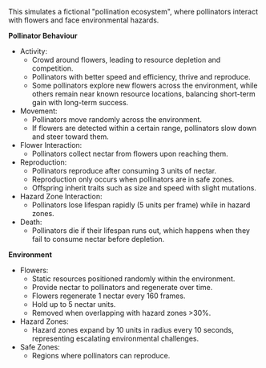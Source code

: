 This simulates a fictional "pollination ecosystem", where pollinators interact with flowers and face environmental hazards. 


**Pollinator Behaviour**

- Activity: 
  - Crowd around flowers, leading to resource depletion and competition.
  - Pollinators with better speed and efficiency, thrive and reproduce.
  - Some pollinators explore new flowers across the environment, while others remain near known resource locations, balancing short-term gain with long-term success.
- Movement:
  - Pollinators move randomly across the environment.
  - If flowers are detected within a certain range, pollinators slow down and steer toward them.
- Flower Interaction:
  - Pollinators collect nectar from flowers upon reaching them.
- Reproduction:
  - Pollinators reproduce after consuming 3 units of nectar.
  - Reproduction only occurs when pollinators are in safe zones.
  - Offspring inherit traits such as size and speed with slight mutations.
- Hazard Zone Interaction:
  - Pollinators lose lifespan rapidly (5 units per frame) while in hazard zones.
- Death:
  - Pollinators die if their lifespan runs out, which happens when they fail to consume nectar before depletion.


**Environment**
- Flowers:
  - Static resources positioned randomly within the environment.
  - Provide nectar to pollinators and regenerate over time.
  - Flowers regenerate 1 nectar every 160 frames.
  - Hold up to 5 nectar units. 
  - Removed when overlapping with hazard zones >30%.
- Hazard Zones:
  - Hazard zones expand by 10 units in radius every 10 seconds, representing escalating environmental challenges.
- Safe Zones:
  - Regions where pollinators can reproduce.

